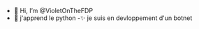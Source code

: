 - 👋 Hi, I’m @VioletOnTheFDP
- 👀 j'apprend le python
-✨ je suis en devloppement d'un botnet
<!---
VioletOnTheFDP/VioletOnTheFDP is a ✨ special ✨ repository because its `README.md` (this file) appears on your GitHub profile.
You can click the Preview link to take a look at your changes.
--->
